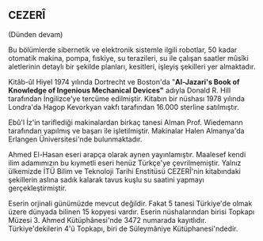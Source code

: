 ## CEZERÎ

(Dünden devam)

Bu bölümlerde sibernetik ve elektronik sis­temle ilgili robotlar, 50 kadar otomatik makina, pompa, fıskiye, su terazileri, su ile çalışan saat­ler mûsîki aletlerinin detaylı bir şekilde planları, kesitleri, işleyiş şekilleri yer almaktadır.

Kitâb-ûl Hiyel 1974 yılında Dortrecht ve Bos­ton'da "**Al-Jazari's Book of Knowledge of Inge­nious Mechanical Devices"** adıyla Donald R. Hill tarafından İngilizce'ye tercüme edilmiştir. Ki­tabın bir nüshası 1978 yılında Londra'da Hagop Kevorkyan vakfı tarafından 16.000 sterline satıl­mıştır.

Ebû'l İz'in tariflediği makinalardan birkaç tanesi Alman Prof. Wiedemann tarafından yapılmış ve başarı ile işletilmiştir. Makinalar Ha­len Almanya'da Erlangen Üniversitesi'nde bulunmaktadır.

Ahmed El-Hasan eseri arapça olarak ay­nen yayınlamıştır. Maalesef kendi ilim adamı­mızın bu kıymetli eseri henüz Türkçe'ye çevril­memiştir. Yalnız ülkemizde İTÜ Bilim ve Tek­noloji Tarihi Enstitüsü CEZERÎ'nin kitabındaki şekillerin aslına sadık kalarak tavus kuşlu su saatini yapmayı gerçekleştirmiştir.

Eserin orjinali günümüzde mevcut değildir. Fakat 5 tanesi Türkiye'de olmak üzere dünyada bilinen 15 kopyesi vardır. Eserin nüshalarından birisi Topkapı Müzesi 3. Ahmed Kütüphânesi'nde 3472 numarada kayıtlıdır. Türkiye'dekilerin 4'ü Topkapı, biri de Süleymâniye Kütüphanesi'ndedir.
